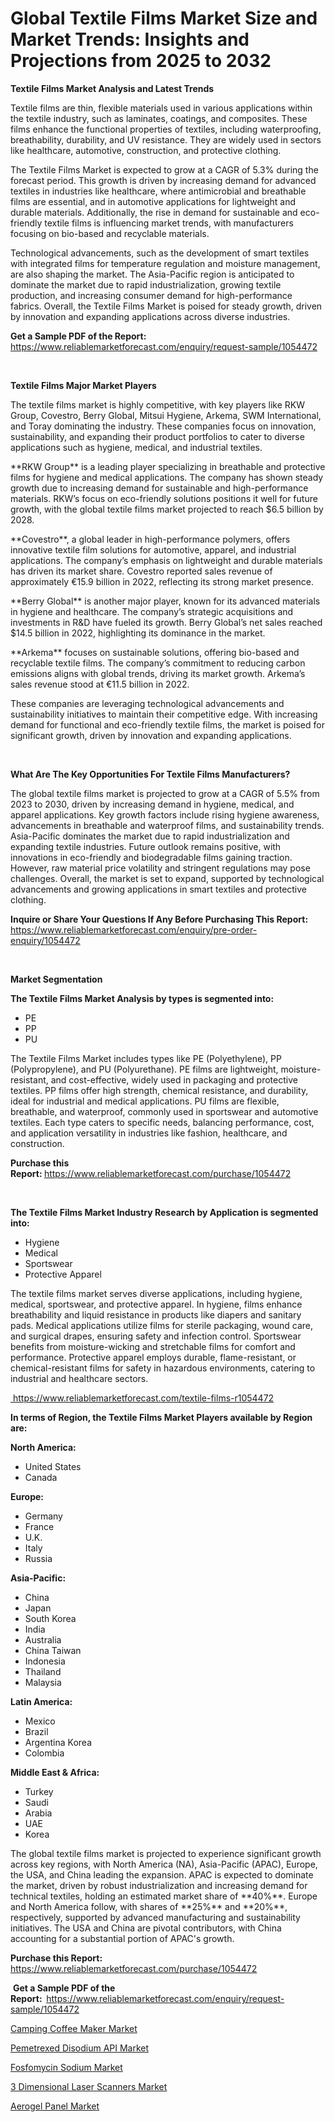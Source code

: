 <p><h1>Global Textile Films Market Size and Market Trends: Insights and Projections from 2025 to 2032</h1></p><p><strong>Textile Films Market Analysis and Latest Trends</strong></p>
<p><p>Textile films are thin, flexible materials used in various applications within the textile industry, such as laminates, coatings, and composites. These films enhance the functional properties of textiles, including waterproofing, breathability, durability, and UV resistance. They are widely used in sectors like healthcare, automotive, construction, and protective clothing.</p><p>The Textile Films Market is expected to grow at a CAGR of 5.3% during the forecast period. This growth is driven by increasing demand for advanced textiles in industries like healthcare, where antimicrobial and breathable films are essential, and in automotive applications for lightweight and durable materials. Additionally, the rise in demand for sustainable and eco-friendly textile films is influencing market trends, with manufacturers focusing on bio-based and recyclable materials.</p><p>Technological advancements, such as the development of smart textiles with integrated films for temperature regulation and moisture management, are also shaping the market. The Asia-Pacific region is anticipated to dominate the market due to rapid industrialization, growing textile production, and increasing consumer demand for high-performance fabrics. Overall, the Textile Films Market is poised for steady growth, driven by innovation and expanding applications across diverse industries.</p></p>
<p><strong>Get a Sample PDF of the Report:&nbsp;</strong> <a href="https://www.reliablemarketforecast.com/enquiry/request-sample/1054472?utm_campaign=2173&utm_medium=2&utm_source=Github&utm_content=ia&utm_term=25012025&utm_id=textile-films">https://www.reliablemarketforecast.com/enquiry/request-sample/1054472</a></p>
<p>&nbsp;</p>
<p><strong>Textile Films Major Market Players</strong></p>
<p><p>The textile films market is highly competitive, with key players like RKW Group, Covestro, Berry Global, Mitsui Hygiene, Arkema, SWM International, and Toray dominating the industry. These companies focus on innovation, sustainability, and expanding their product portfolios to cater to diverse applications such as hygiene, medical, and industrial textiles.</p><p>**RKW Group** is a leading player specializing in breathable and protective films for hygiene and medical applications. The company has shown steady growth due to increasing demand for sustainable and high-performance materials. RKW’s focus on eco-friendly solutions positions it well for future growth, with the global textile films market projected to reach $6.5 billion by 2028.</p><p>**Covestro**, a global leader in high-performance polymers, offers innovative textile film solutions for automotive, apparel, and industrial applications. The company’s emphasis on lightweight and durable materials has driven its market share. Covestro reported sales revenue of approximately €15.9 billion in 2022, reflecting its strong market presence.</p><p>**Berry Global** is another major player, known for its advanced materials in hygiene and healthcare. The company’s strategic acquisitions and investments in R&D have fueled its growth. Berry Global’s net sales reached $14.5 billion in 2022, highlighting its dominance in the market.</p><p>**Arkema** focuses on sustainable solutions, offering bio-based and recyclable textile films. The company’s commitment to reducing carbon emissions aligns with global trends, driving its market growth. Arkema’s sales revenue stood at €11.5 billion in 2022.</p><p>These companies are leveraging technological advancements and sustainability initiatives to maintain their competitive edge. With increasing demand for functional and eco-friendly textile films, the market is poised for significant growth, driven by innovation and expanding applications.</p></p>
<p>&nbsp;</p>
<p><strong>What Are The Key Opportunities For Textile Films Manufacturers?</strong></p>
<p><p>The global textile films market is projected to grow at a CAGR of 5.5% from 2023 to 2030, driven by increasing demand in hygiene, medical, and apparel applications. Key growth factors include rising hygiene awareness, advancements in breathable and waterproof films, and sustainability trends. Asia-Pacific dominates the market due to rapid industrialization and expanding textile industries. Future outlook remains positive, with innovations in eco-friendly and biodegradable films gaining traction. However, raw material price volatility and stringent regulations may pose challenges. Overall, the market is set to expand, supported by technological advancements and growing applications in smart textiles and protective clothing.</p></p>
<p><strong>Inquire or Share Your Questions If Any Before Purchasing This Report:</strong> <a href="https://www.reliablemarketforecast.com/enquiry/pre-order-enquiry/1054472?utm_campaign=2173&utm_medium=2&utm_source=Github&utm_content=ia&utm_term=25012025&utm_id=textile-films">https://www.reliablemarketforecast.com/enquiry/pre-order-enquiry/1054472</a></p>
<p>&nbsp;</p>
<p><strong>Market Segmentation</strong></p>
<p><strong>The Textile Films Market Analysis by types is segmented into:</strong></p>
<p><ul><li>PE</li><li>PP</li><li>PU</li></ul></p>
<p><p>The Textile Films Market includes types like PE (Polyethylene), PP (Polypropylene), and PU (Polyurethane). PE films are lightweight, moisture-resistant, and cost-effective, widely used in packaging and protective textiles. PP films offer high strength, chemical resistance, and durability, ideal for industrial and medical applications. PU films are flexible, breathable, and waterproof, commonly used in sportswear and automotive textiles. Each type caters to specific needs, balancing performance, cost, and application versatility in industries like fashion, healthcare, and construction.</p></p>
<p><strong>Purchase this Report:&nbsp;</strong><a href="https://www.reliablemarketforecast.com/purchase/1054472?utm_campaign=2173&utm_medium=2&utm_source=Github&utm_content=ia&utm_term=25012025&utm_id=textile-films">https://www.reliablemarketforecast.com/purchase/1054472</a></p>
<p>&nbsp;</p>
<p><strong>The Textile Films Market Industry Research by Application is segmented into:</strong></p>
<p><ul><li>Hygiene</li><li>Medical</li><li>Sportswear</li><li>Protective Apparel</li></ul></p>
<p><p>The textile films market serves diverse applications, including hygiene, medical, sportswear, and protective apparel. In hygiene, films enhance breathability and liquid resistance in products like diapers and sanitary pads. Medical applications utilize films for sterile packaging, wound care, and surgical drapes, ensuring safety and infection control. Sportswear benefits from moisture-wicking and stretchable films for comfort and performance. Protective apparel employs durable, flame-resistant, or chemical-resistant films for safety in hazardous environments, catering to industrial and healthcare sectors.</p></p>
<p><a href="https://www.reliablemarketforecast.com/textile-films-r1054472?utm_campaign=2173&utm_medium=2&utm_source=Github&utm_content=ia&utm_term=25012025&utm_id=textile-films">&nbsp;https://www.reliablemarketforecast.com/textile-films-r1054472</a></p>
<p><strong>In terms of Region, the Textile Films Market Players available by Region are:</strong></p>
<p>
    <p> <strong> North America: </strong>
        <ul>
            <li>United States</li>
            <li>Canada</li>
        </ul>
        </p> 
    <p> <strong> Europe: </strong>
        <ul>
            <li>Germany</li>
            <li>France</li>
            <li>U.K.</li>
            <li>Italy</li>
            <li>Russia</li>
        </ul>
        </p> 
    <p> <strong> Asia-Pacific: </strong>
        <ul>
            <li>China</li>
            <li>Japan</li>
            <li>South Korea</li>
            <li>India</li>
            <li>Australia</li>
            <li>China Taiwan</li>
            <li>Indonesia</li>
            <li>Thailand</li>
            <li>Malaysia</li>
        </ul>
        </p> 
    <p> <strong> Latin America: </strong>
        <ul>
            <li>Mexico</li>
            <li>Brazil</li>
            <li>Argentina Korea</li>
            <li>Colombia</li>
        </ul>
        </p> 
    <p> <strong> Middle East & Africa: </strong>
        <ul>
            <li>Turkey</li>
            <li>Saudi</li>
            <li>Arabia</li>
            <li>UAE</li>
            <li>Korea</li>
        </ul>
    </p>
    </p>
<p><p>The global textile films market is projected to experience significant growth across key regions, with North America (NA), Asia-Pacific (APAC), Europe, the USA, and China leading the expansion. APAC is expected to dominate the market, driven by robust industrialization and increasing demand for technical textiles, holding an estimated market share of **40%**. Europe and North America follow, with shares of **25%** and **20%**, respectively, supported by advanced manufacturing and sustainability initiatives. The USA and China are pivotal contributors, with China accounting for a substantial portion of APAC's growth.</p></p>
<p><strong>Purchase this Report: </strong><a href="https://www.reliablemarketforecast.com/purchase/1054472?utm_campaign=2173&utm_medium=2&utm_source=Github&utm_content=ia&utm_term=25012025&utm_id=textile-films">https://www.reliablemarketforecast.com/purchase/1054472</a></p>
<p>&nbsp;<strong>Get a Sample PDF of the Report:&nbsp;&nbsp;</strong><a href="https://www.reliablemarketforecast.com/enquiry/request-sample/1054472?utm_campaign=2173&utm_medium=2&utm_source=Github&utm_content=ia&utm_term=25012025&utm_id=textile-films">https://www.reliablemarketforecast.com/enquiry/request-sample/1054472</a></p>
<p><strong></strong></p>
<p><p><a href="https://www.linkedin.com/pulse/swot-analysis-camping-coffee-maker-market-business-insights-essxc?utm_campaign=2173&utm_medium=2&utm_source=Github&utm_content=ia&utm_term=25012025&utm_id=textile-films">Camping Coffee Maker Market</a></p><p><a href="https://www.linkedin.com/pulse/scope-trends-pemetrexed-disodium-api-market-latest-dynamics-zr3ge?utm_campaign=2173&utm_medium=2&utm_source=Github&utm_content=ia&utm_term=25012025&utm_id=textile-films">Pemetrexed Disodium API Market</a></p><p><a href="https://www.linkedin.com/pulse/fosfomycin-sodium-market-penetration-strategies-untapped-ziple?utm_campaign=2173&utm_medium=2&utm_source=Github&utm_content=ia&utm_term=25012025&utm_id=textile-films">Fosfomycin Sodium Market</a></p><p><a href="https://www.linkedin.com/pulse/3-dimensional-laser-scanners-market-size-2025-2032-technology-eql1c?utm_campaign=2173&utm_medium=2&utm_source=Github&utm_content=ia&utm_term=25012025&utm_id=textile-films">3 Dimensional Laser Scanners Market</a></p><p><a href="https://github.com/GenaGaines34/Market-Research-Report-List-1/blob/main/aerogel-panel-market.md?utm_campaign=2173&utm_medium=2&utm_source=Github&utm_content=ia&utm_term=25012025&utm_id=textile-films">Aerogel Panel Market</a></p></p>